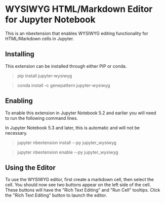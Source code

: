 # WYSIWYG HTML/Markdown Editor for Jupyter Notebook

This is an nbextension that enables WYSIWYG editing functionality for HTML/Markdown cells in Jupyter.

## Installing

This extension can be installed through either PIP or conda.

> pip install jupyter-wysiwyg

> conda install -c genepattern jupyter-wysiwyg

## Enabling

To enable this extension in Jupyter Notebook 5.2 and earlier you will need to run the following command lines. 

In Jupyter Notebook 5.3 and later, this is automatic and will not be necessary.

> jupyter nbextension install --py jupyter_wysiwyg

> jupyter nbextension enable --py jupyter_wysiwyg

## Using the Editor

To use the WYSIWYG editor, first create a markdown cell, then select the cell. You should now see two buttons appear on the left side of the cell. These buttons will have the "Rich Text Editing" and "Run Cell" tooltips. Click the "Rich Text Editing" button to launch the editor.
